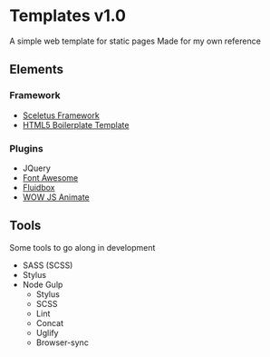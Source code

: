 # Templates v1.0

A simple web template for static pages
Made for my own reference

## Elements

### Framework

* [Sceletus Framework](http://sceletus.net/)
* [HTML5 Boilerplate Template](https://html5boilerplate.com/)

### Plugins

* JQuery
* [Font Awesome](https://fortawesome.github.io/Font-Awesome/)
* [Fluidbox](https://terrymun.github.io/Fluidbox/)
* [WOW JS Animate](http://mynameismatthieu.com/WOW/docs.html)

## Tools

Some tools to go along in development

* SASS (SCSS)
* Stylus
* Node Gulp
	* Stylus
	* SCSS
	* Lint
	* Concat
	* Uglify
	* Browser-sync